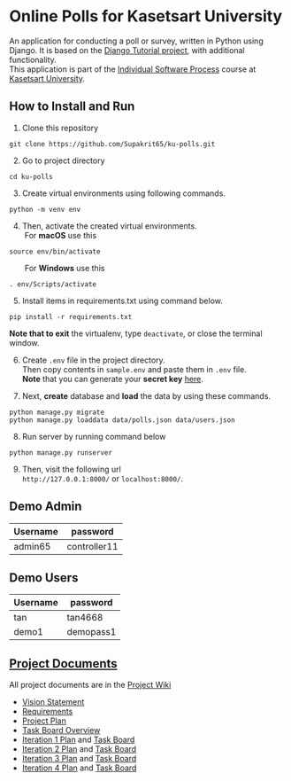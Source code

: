 # Online Polls for Kasetsart University
An application for conducting a poll or survey, written in Python using Django. It is based on the [Django Tutorial project][django-tutorial],
with additional functionality. <br>
This application is part of the [Individual Software Process](https://cpske.github.io/ISP) course at [Kasetsart University](https://ku.ac.th).

## How to Install and Run
1. Clone this repository
```
git clone https://github.com/Supakrit65/ku-polls.git
```
2. Go to project directory
```
cd ku-polls
```
3. Create virtual environments using following commands.  
```
python -m venv env
```

4. Then, activate the created virtual environments.  
&nbsp;For **macOS** use this
```
source env/bin/activate
```
&ensp;&ensp;&ensp;&ensp;For **Windows** use this
```
. env/Scripts/activate
```
5. Install items in requirements.txt using command below.  
```
pip install -r requirements.txt
```

**Note that to exit** the virtualenv, type `deactivate`, or close the terminal window.

6. Create `.env` file in the project directory.  
Then copy contents in `sample.env` and paste them in `.env` file.  
**Note** that you can generate your **secret key** [here](https://djecrety.ir).
 
7. Next, **create** database and **load** the data by using these commands.
```
python manage.py migrate
python manage.py loaddata data/polls.json data/users.json
```
8. Run server by running command below
```
python manage.py runserver
```
9. Then, visit the following url  
`http://127.0.0.1:8000/` or `localhost:8000/`.


## Demo Admin
| Username | password      |
|----------|---------------|
| admin65  | controller11  |

## Demo Users
| Username | password  |
|----------|-----------|
| tan      | tan4668   |
| demo1    | demopass1 |


## [Project Documents](https://github.com/Supakrit65/ku-polls/wiki)
All project documents are in the [Project Wiki](../../wiki/Home)

- [Vision Statement](../../wiki/Vision%20Statement)
- [Requirements](../../wiki/Requirements)
- [Project Plan](../../wiki/Development%20Plan)
- [Task Board Overview](https://github.com/users/Supakrit65/projects/4/views/8)
- [Iteration 1 Plan](../../wiki/Iteration%201%20Plan) and [Task Board](https://github.com/users/Supakrit65/projects/4/views/1) 
- [Iteration 2 Plan](../../wiki/Iteration%202%20Plan) and [Task Board](https://github.com/users/Supakrit65/projects/4/views/5)
- [Iteration 3 Plan](../../wiki/Iteration%203%20Plan) and [Task Board](https://github.com/users/Supakrit65/projects/4/views/7)
- [Iteration 4 Plan](../../wiki/Iteration%204%20Plan) and [Task Board](https://github.com/users/Supakrit65/projects/4/views/9)

[django-tutorial]: https://docs.djangoproject.com/en/4.1/intro/tutorial01/
